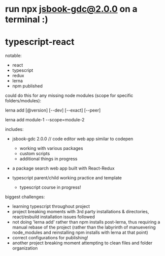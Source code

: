 
# run npx jsbook-gdc@2.0.0 on a terminal :)

# typescript-react
notable:
  - react
  - typescript
  - redux
  - lerna
  - npm published

could do this for any missing node modules (scope for specific folders/modules):

lerna add <package>[@version] [--dev] [--exact] [--peer]

lerna add module-1 --scope=module-2

includes: 
  - jsbook-gdc 2.0.0 // code editor web app similar to codepen
    - working with various packages
    - custom scripts
    - additional things in progress
    
  - a package search web app built with React-Redux
  
  - typescript parent/child working practice and template
    - typescript course in progress!


biggest challenges:

  - learning typescript throughout project
  - project breaking moments with 3rd party installations & directories, react/esbuild installation issues followed
  - not doing 'lerna add' rather than npm installs post-lerna, thus requiring a manual rebase of the project (rather than the labyrinth of manuevering node_modules and reinstalling npm installs with lerna at that point)
  - correct configurations for publishing!
  - another project breaking moment attempting to clean files and folder organization
